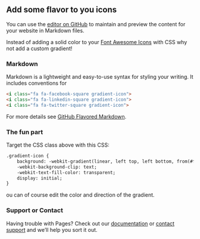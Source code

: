 ## Add some flavor to you icons

You can use the [editor on GitHub](https://github.com/mikeicode/font-awesome-gradient/edit/master/README.md) to maintain and preview the content for your website in Markdown files.

Instead of adding a solid color to your [Font Awesome Icons](http://wpandsuch.com/tag/font-awesome/) with CSS why not add a custom gradient!

### Markdown

Markdown is a lightweight and easy-to-use syntax for styling your writing. It includes conventions for

```markdown
<i class="fa fa-facebook-square gradient-icon">
<i class="fa fa-linkedin-square gradient-icon">
<i class="fa fa-twitter-square gradient-icon">
```

For more details see [GitHub Flavored Markdown](https://guides.github.com/features/mastering-markdown/).

### The fun part

Target the CSS class above with this CSS:

```markdown
.gradient-icon {
    background: -webkit-gradient(linear, left top, left bottom, from(#ff5db1), to(#ef017c));
    -webkit-background-clip: text;
    -webkit-text-fill-color: transparent;
    display: initial;
}
```
ou can of course edit the color and direction of the gradient.

### Support or Contact

Having trouble with Pages? Check out our [documentation](https://help.github.com/categories/github-pages-basics/) or [contact support](https://github.com/contact) and we’ll help you sort it out.
